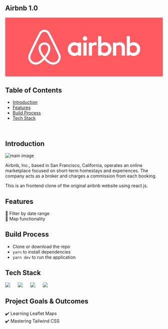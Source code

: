 ## Airbnb 1.0

![cover](cover.jpg)

## Table of Contents

- [Introduction](#introduction)
- [Features](#features)
- [Build Process](#build-process)
- [Tech Stack](#tech-stack)

<br/>

## Introduction

![main image](https://cdn.sanity.io/images/1z5g6za5/production/ba57c18ced826fa96da16c2d8348a5e2b04bee5b-1278x838.png?w=2000&fit=max&auto=format)

Airbnb, Inc., based in San Francisco, California, operates an online marketplace focused on short-term homestays and experiences. The company acts as a broker and charges a commission from each booking.

This is an frontend clone of the original airbnb website using react js.

## Features

🚀 Filter by date range <br/>
🚀 Map functionality

## Build Process

- Clone or download the repo
- `yarn` to install dependencies
- `yarn dev` to run the application


## Tech Stack

<p float="left">
    <img src="https://cdn.sanity.io/images/1z5g6za5/production/c51f7cd856302f625d5622d91847e184435c00ba-300x300.png?w=2000&fit=max&auto=format" width="60"  style="padding-right:20px"/>
    <img src="https://cdn.sanity.io/images/1z5g6za5/production/ea0d729f383fe9f113c7d2da95af5a39eecfa226-64x64.png?w=2000&fit=max&auto=format" width="60"  style="padding-right:20px"/>
    <img src="https://cdn.sanity.io/images/1z5g6za5/production/667e18651e0b19145f04cc343bc83e8c2f86c67a-156x154.png?w=2000&fit=max&auto=format" width="60"  style="padding-right:20px"/>
    <img src="https://cdn.sanity.io/images/1z5g6za5/production/97986d3dd7e897b83e06a41aaf9ee7a8de146685-768x768.png?w=2000&fit=max&auto=format" width="60"  style="padding-right:20px"/>
</p>

## Project Goals & Outcomes

✔️ Learning Leaflet Maps <br/>
✔️ Mastering Tailwind CSS